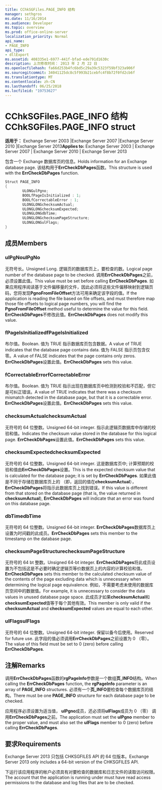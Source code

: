 ```yaml
---
title: CChkSGFiles.PAGE_INFO 结构
manager: sethgros
ms.date: 11/16/2014
ms.audience: Developer
ms.topic: overview
ms.prod: office-online-server
localization_priority: Normal
api_name:
- PAGE_INFO
api_type:
- dllExport
ms.assetid: 408335e1-6977-441f-bfad-ede791d1630c
description: 上次修改时间： 2013 年 2 月 22 日
ms.openlocfilehash: fa66d253b4fc6bd5c29a39c5323f59bf323a906f
ms.sourcegitcommit: 34041125dc8c5f993b21cebfc4f8b72f0fd2cb6f
ms.translationtype: MT
ms.contentlocale: zh-CN
ms.lasthandoff: 06/25/2018
ms.locfileid: "19753627"
---
```

# <a name="cchksgfilespageinfo-struct"></a><span data-ttu-id="72297-103">CChkSGFiles.PAGE_INFO 结构</span><span class="sxs-lookup"><span data-stu-id="72297-103">CChkSGFiles.PAGE_INFO struct</span></span>

<span data-ttu-id="72297-104">**适用于：** Exchange Server 2003 |Exchange Server 2007 |Exchange Server 2010 |Exchange Server 2013</span><span class="sxs-lookup"><span data-stu-id="72297-104">**Applies to:** Exchange Server 2003 | Exchange Server 2007 | Exchange Server 2010 | Exchange Server 2013</span></span>
  
<span data-ttu-id="72297-105">包含一个 Exchange 数据库页的信息。</span><span class="sxs-lookup"><span data-stu-id="72297-105">Holds information for an Exchange database page.</span></span> <span data-ttu-id="72297-106">该结构用于**ErrCheckDbPages**函数。</span><span class="sxs-lookup"><span data-stu-id="72297-106">This structure is used with the **ErrCheckDbPages** function.</span></span> 
  
```cs
Struct PAGE_INFO  
{
        ULONGulPgno;
        BOOLfPageIsInitialized : 1;
        BOOLfCorrectableError : 1;
        ULONGLONGchecksumActual;
        ULONGLONGchecksumExpected;
        ULONGLONGdbTime;
        ULONGLONGchecksumPageStructure;
        ULONGLONGulFlags;
}

```

## <a name="members"></a><span data-ttu-id="72297-107">成员</span><span class="sxs-lookup"><span data-stu-id="72297-107">Members</span></span>

### <a name="ulpgno"></a><span data-ttu-id="72297-108">ulPgNo</span><span class="sxs-lookup"><span data-stu-id="72297-108">ulPgNo</span></span>
  
<span data-ttu-id="72297-109">无符号长。</span><span class="sxs-lookup"><span data-stu-id="72297-109">Unsigned Long.</span></span> <span data-ttu-id="72297-110">逻辑页的数据库页上，要检查的数。</span><span class="sxs-lookup"><span data-stu-id="72297-110">Logical page number of the database page to be checked.</span></span> <span data-ttu-id="72297-111">调用**ErrCheckDbPages**之前，必须设置此值。</span><span class="sxs-lookup"><span data-stu-id="72297-111">This value must be set before calling **ErrCheckDbPages**.</span></span> <span data-ttu-id="72297-112">如果应用程序阅读基于文件偏移量的文件，因此必须将这些文件偏移映射到逻辑页码，您将发现**PgnoFromFileOffset**方法可用来确定该字段的值。</span><span class="sxs-lookup"><span data-stu-id="72297-112">If the application is reading the file based on file offsets, and must therefore map those file offsets to logical page numbers, you will find the **PgnoFromFileOffset** method useful to determine the value for this field.</span></span> <span data-ttu-id="72297-113">**ErrCheckDbPages**不修改此值。</span><span class="sxs-lookup"><span data-stu-id="72297-113">**ErrCheckDbPages** does not modify this value.</span></span> 
    
### <a name="fpageisinitialized"></a><span data-ttu-id="72297-114">fPageIsInitialized</span><span class="sxs-lookup"><span data-stu-id="72297-114">fPageIsInitialized</span></span> 
  
<span data-ttu-id="72297-115">布尔值。</span><span class="sxs-lookup"><span data-stu-id="72297-115">Boolean.</span></span> <span data-ttu-id="72297-116">值为 TRUE 指示数据库页包含数据。</span><span class="sxs-lookup"><span data-stu-id="72297-116">A value of TRUE indicates that the database page contains data.</span></span> <span data-ttu-id="72297-117">值为 FALSE 指示页包含仅零。</span><span class="sxs-lookup"><span data-stu-id="72297-117">A value of FALSE indicates that the page contains only zeros.</span></span> <span data-ttu-id="72297-118">**ErrCheckDbPages**设置此值。</span><span class="sxs-lookup"><span data-stu-id="72297-118">**ErrCheckDbPages** sets this value.</span></span> 
    
### <a name="fcorrectableerror"></a><span data-ttu-id="72297-119">fCorrectableError</span><span class="sxs-lookup"><span data-stu-id="72297-119">fCorrectableError</span></span>
  
<span data-ttu-id="72297-120">布尔值。</span><span class="sxs-lookup"><span data-stu-id="72297-120">Boolean.</span></span> <span data-ttu-id="72297-121">值为 TRUE 指示出现在数据库页中检测到校验和不匹配，但它是可纠正错误。</span><span class="sxs-lookup"><span data-stu-id="72297-121">A value of TRUE indicates that there was a checksum mismatch detected in the database page, but that it is a correctable error.</span></span> <span data-ttu-id="72297-122">**ErrCheckDbPages**设置此值。</span><span class="sxs-lookup"><span data-stu-id="72297-122">**ErrCheckDbPages** sets this value.</span></span> 
    
### <a name="checksumactual"></a><span data-ttu-id="72297-123">checksumActual</span><span class="sxs-lookup"><span data-stu-id="72297-123">checksumActual</span></span>
  
<span data-ttu-id="72297-124">无符号的 64 位整数。</span><span class="sxs-lookup"><span data-stu-id="72297-124">Unsigned 64-bit integer.</span></span> <span data-ttu-id="72297-125">指示此逻辑页数据库中存储的校验和值。</span><span class="sxs-lookup"><span data-stu-id="72297-125">Indicates the checksum value stored in the database for this logical page.</span></span> <span data-ttu-id="72297-126">**ErrCheckDbPages**设置此值。</span><span class="sxs-lookup"><span data-stu-id="72297-126">**ErrCheckDbPages** sets this value.</span></span> 
    
### <a name="checksumexpected"></a><span data-ttu-id="72297-127">checksumExpected</span><span class="sxs-lookup"><span data-stu-id="72297-127">checksumExpected</span></span>
  
<span data-ttu-id="72297-128">无符号的 64 位整数。</span><span class="sxs-lookup"><span data-stu-id="72297-128">Unsigned 64-bit integer.</span></span> <span data-ttu-id="72297-129">这是数据库页中; 计算预期的校验和值由**ErrCheckDbPages**设置。</span><span class="sxs-lookup"><span data-stu-id="72297-129">This is the expected checksum value that is calculated for the database page; it is set by **ErrCheckDbPages**.</span></span> <span data-ttu-id="72297-130">如果此值是不同于存储在数据库页上的 （即，返回的值在**checksumActual**）， **ErrCheckDbPages**将指示此数据库页上找到错误。</span><span class="sxs-lookup"><span data-stu-id="72297-130">If this value is different from that stored on the database page (that is, the value returned in **checksumActual**), **ErrCheckDbPages** will indicate that an error was found on this database page.</span></span> 
    
### <a name="dbtime"></a><span data-ttu-id="72297-131">dbTime</span><span class="sxs-lookup"><span data-stu-id="72297-131">dbTime</span></span>
  
<span data-ttu-id="72297-132">无符号的 64 位整数。</span><span class="sxs-lookup"><span data-stu-id="72297-132">Unsigned 64-bit integer.</span></span> <span data-ttu-id="72297-133">**ErrCheckDbPages**数据库页上设置为时间戳的此成员。</span><span class="sxs-lookup"><span data-stu-id="72297-133">**ErrCheckDbPages** sets this member to the timestamp on the database page.</span></span> 
    
### <a name="checksumpagestructure"></a><span data-ttu-id="72297-134">checksumPageStructure</span><span class="sxs-lookup"><span data-stu-id="72297-134">checksumPageStructure</span></span> 
  
<span data-ttu-id="72297-135">无符号的 64 bt 整数。</span><span class="sxs-lookup"><span data-stu-id="72297-135">Unsigned 64-bt integer.</span></span> <span data-ttu-id="72297-136">**ErrCheckDbPages**将此成员设置为不包括这是不必要时确定逻辑页等价数据页上的内容的计算校验和值。</span><span class="sxs-lookup"><span data-stu-id="72297-136">**ErrCheckDbPages** sets this member to the calculated checksum value of the contents of the page excluding data which is unnecessary when determining the logical page equivalence.</span></span> <span data-ttu-id="72297-137">例如，不需要考虑未使用的数据库页空间中的数据值。</span><span class="sxs-lookup"><span data-stu-id="72297-137">For example, it is unnecessary to consider the data values in unused database page space.</span></span> <span data-ttu-id="72297-138">此成员才如果**checksumActual**和**checksumExpected**值等于每个其他有效。</span><span class="sxs-lookup"><span data-stu-id="72297-138">This member is only valid if the **checksumActual**  and  **checksumExpected**  values are equal to each other.</span></span> 
    
### <a name="ulflags"></a><span data-ttu-id="72297-139">ulFlags</span><span class="sxs-lookup"><span data-stu-id="72297-139">ulFlags</span></span>
  
<span data-ttu-id="72297-140">无符号的 64 位整数。</span><span class="sxs-lookup"><span data-stu-id="72297-140">Unsigned 64-bit integer.</span></span> <span data-ttu-id="72297-141">保留以备今后使用。</span><span class="sxs-lookup"><span data-stu-id="72297-141">Reserved for future use.</span></span> <span data-ttu-id="72297-142">此字段的值必须调用**ErrCheckDbPages**之前设置为 0 （零）。</span><span class="sxs-lookup"><span data-stu-id="72297-142">The value of this field must be set to 0 (zero) before calling **ErrCheckDbPages**.</span></span>
    
## <a name="remarks"></a><span data-ttu-id="72297-143">注解</span><span class="sxs-lookup"><span data-stu-id="72297-143">Remarks</span></span>

<span data-ttu-id="72297-144">调用**ErrCheckDbPages**函数的**rgPageInfo**参数是一个数组**页\_INFO**结构。</span><span class="sxs-lookup"><span data-stu-id="72297-144">When calling the **ErrCheckDbPages** function, the **rgPageInfo**  parameter is an array of **PAGE\_INFO** structures.</span></span> <span data-ttu-id="72297-145">必须有一个**页\_INFO**要检查每个数据库页的结构。</span><span class="sxs-lookup"><span data-stu-id="72297-145">There must be one **PAGE\_INFO** structure for each database page to be checked.</span></span> 
  
<span data-ttu-id="72297-146">应用程序必须设置为适当值， **ulPgno**成员，还必须将**ulFlags**成员为 0 （零） 调用**ErrCheckDbPages**之前。</span><span class="sxs-lookup"><span data-stu-id="72297-146">The application must set the **ulPgno**  member to the proper value, and must also set the  **ulFlags**  member to 0 (zero) before calling **ErrCheckDbPages**.</span></span> 
  
## <a name="requirements"></a><span data-ttu-id="72297-147">要求</span><span class="sxs-lookup"><span data-stu-id="72297-147">Requirements</span></span>

<span data-ttu-id="72297-148">Exchange Server 2013 只包括 CHKSGFILES API 的 64 位版本。</span><span class="sxs-lookup"><span data-stu-id="72297-148">Exchange Server 2013 only includes a 64-bit version of the CHKSGFILES API.</span></span>
  
<span data-ttu-id="72297-149">下运行该应用程序的帐户必须具有对要检查的数据库和日志文件的读取访问权限。</span><span class="sxs-lookup"><span data-stu-id="72297-149">The account that the application is running under must have read access permissions to the database and log files that are to be checked.</span></span>
  

